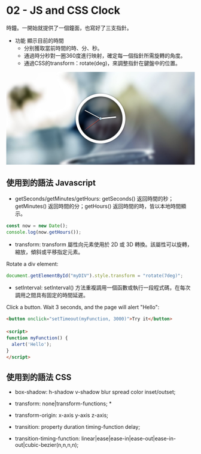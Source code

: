 # 02 - JS and CSS Clock

時鐘。一開始就提供了一個鐘面，也寫好了三支指針。

- 功能
    顯示目前的時間
    - 分别獲取當前時間的時、分、秒。
    - 通過時分秒對一圈360度進行映射，確定每一個指針所需旋轉的角度。
    - 通過CSS的transform：rotate(deg)，來調整指針在鍵盤中的位置。

![](https://github.com/hoovivaf2e/javascript30/blob/master/02%20-%20JS%20and%20CSS%20Clock/demo_2.png)

## 使用到的語法 Javascript

- getSeconds/getMinutes/getHours: 
    getSeconds() 返回時間的秒；getMinutes() 返回時間的分；getHours() 返回時間的時，皆以本地時間顯示。

```javascript
const now = new Date();
console.log(now.getHours());
```

- transform: 
    transform 屬性向元素使用於 2D 或 3D 轉換。該屬性可以旋轉，縮放，傾斜或平移指定元素。

Rotate a div element:
```javascript
document.getElementById("myDIV").style.transform = "rotate(7deg)";
```

- setInterval: 
    setInterval() 方法重複調用一個函數或執行一段程式碼，在每次調用之間具有固定的時間延遲。

Click a button. Wait 3 seconds, and the page will alert "Hello":
```html
<button onclick="setTimeout(myFunction, 3000)">Try it</button>

<script>
function myFunction() {
  alert('Hello');
}
</script>
```

## 使用到的語法 CSS

- box-shadow: h-shadow v-shadow blur spread color inset/outset;

- transform: none|transform-functions;
    *
- transform-origin: x-axis y-axis z-axis;

- transition: property duration timing-function delay;

- transition-timing-function: linear|ease|ease-in|ease-out|ease-in-out|cubic-bezier(n,n,n,n);
